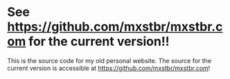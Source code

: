 # See https://github.com/mxstbr/mxstbr.com for the current version!!

This is the source code for my old personal website. The source for the current version is accessible at https://github.com/mxstbr/mxstbr.com!
